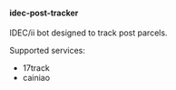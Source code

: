 #### idec-post-tracker

IDEC/ii bot designed to track post parcels.

Supported services:

* 17track
* cainiao
